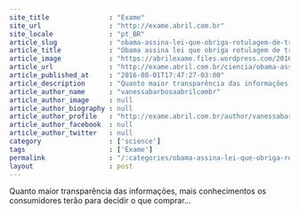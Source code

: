 ```yaml
---
site_title               : "Exame"
site_url                 : "http://exame.abril.com.br"
site_locale              : "pt_BR"
article_slug             : "obama-assina-lei-que-obriga-rotulagem-de-transgenicos"
article_title            : "Obama assina lei que obriga rotulagem de transgênicos"
article_image            : "https://abrilexame.files.wordpress.com/2016/09/size_960_16_9_milho5.jpg?quality=70&strip=all&w=960"
article_url              : "http://exame.abril.com.br/ciencia/obama-assina-lei-que-obriga-rotulagem-de-transgenicos/"
article_published_at     : "2016-08-01T17:47:27-03:00"
article_description      : "Quanto maior transparência das informações, mais conhecimentos os consumidores terão para decidir o que comprar..."
article_author_name      : "vanessabarbosaabrilcombr"
article_author_image     : null
article_author_biography : null
article_author_profile   : "http://exame.abril.com.br/author/vanessabarbosaabrilcombr/"
article_author_facebook  : null
article_author_twitter   : null
category                 : ['science']
tags                     : ['Exame']
permalink                : "/:categories/obama-assina-lei-que-obriga-rotulagem-de-transgenicos/"
layout                   : post
---
```


Quanto maior transparência das informações, mais conhecimentos os consumidores terão para decidir o que comprar...
